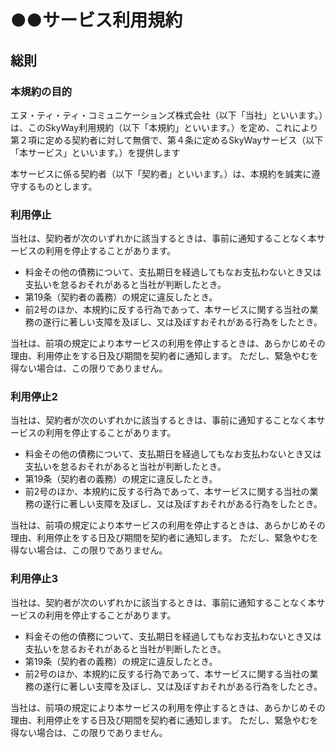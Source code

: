 # ●●サービス利用規約
## 総則
### 本規約の目的
エヌ・ティ・ティ・コミュニケーションズ株式会社（以下「当社」といいます。）は、このSkyWay利用規約（以下「本規約」といいます。）を定め、これにより第２項に定める契約者に対して無償で、第４条に定めるSkyWayサービス（以下「本サービス」といいます。）を提供します

本サービスに係る契約者（以下「契約者」といいます。）は、本規約を誠実に遵守するものとします。

### 利用停止
当社は、契約者が次のいずれかに該当するときは、事前に通知することなく本サービスの利用を停止することがあります。

* 料金その他の債務について、支払期日を経過してもなお支払わないとき又は支払いを怠るおそれがあると当社が判断したとき。
* 第19条（契約者の義務）の規定に違反したとき。
* 前2号のほか、本規約に反する行為であって、本サービスに関する当社の業務の遂行に著しい支障を及ぼし、又は及ぼすおそれがある行為をしたとき。

当社は、前項の規定により本サービスの利用を停止するときは、あらかじめその理由、利用停止をする日及び期間を契約者に通知します。 ただし、緊急やむを得ない場合は、この限りでありません。

### 利用停止2
当社は、契約者が次のいずれかに該当するときは、事前に通知することなく本サービスの利用を停止することがあります。

* 料金その他の債務について、支払期日を経過してもなお支払わないとき又は支払いを怠るおそれがあると当社が判断したとき。
* 第19条（契約者の義務）の規定に違反したとき。
* 前2号のほか、本規約に反する行為であって、本サービスに関する当社の業務の遂行に著しい支障を及ぼし、又は及ぼすおそれがある行為をしたとき。

当社は、前項の規定により本サービスの利用を停止するときは、あらかじめその理由、利用停止をする日及び期間を契約者に通知します。 ただし、緊急やむを得ない場合は、この限りでありません。

### 利用停止3
当社は、契約者が次のいずれかに該当するときは、事前に通知することなく本サービスの利用を停止することがあります。

* 料金その他の債務について、支払期日を経過してもなお支払わないとき又は支払いを怠るおそれがあると当社が判断したとき。
* 第19条（契約者の義務）の規定に違反したとき。
* 前2号のほか、本規約に反する行為であって、本サービスに関する当社の業務の遂行に著しい支障を及ぼし、又は及ぼすおそれがある行為をしたとき。

当社は、前項の規定により本サービスの利用を停止するときは、あらかじめその理由、利用停止をする日及び期間を契約者に通知します。 ただし、緊急やむを得ない場合は、この限りでありません。
